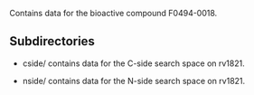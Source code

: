 Contains data for the bioactive compound F0494-0018.

## Subdirectories

- cside/ contains data for the C-side search space on rv1821.

- nside/ contains data for the N-side search space on rv1821.

